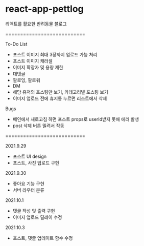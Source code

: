 # react-app-pettlog
리액트를 활요한 반려동물 블로그

===========================

To-Do List

* 포스트 이미지 최대 3장까지 업로드 가능 처리
* 포스트 이미지 캐러셀 
* 이미지 확장자 및 용량 제한
* 대댓글 
* 팔로잉, 팔로워
* DM
* 해당 유저의 포스팅만 보기, 카테고리별 포스팅 보기
* 이미지 업로드 전에 휴지통 누르면 리스트에서 삭제

Bugs
* 메인에서 새로고침 하면 포스트 props로 userId받지 못해 에러 발생
* post 삭제 버튼 밀려서 작동

===========================

2021.9.29
* 포스트 UI design
* 포스트, 사진 업로드 구현

2021.9.30
* 좋아요 기능 구현
* 서버 라우터 분류

2021.10.1 
* 댓글 작성 및 출력 구현
* 이미지 업로드 딜레이 수정

2021.10.3
* 포스트, 댓글 업데이트 함수 수정
